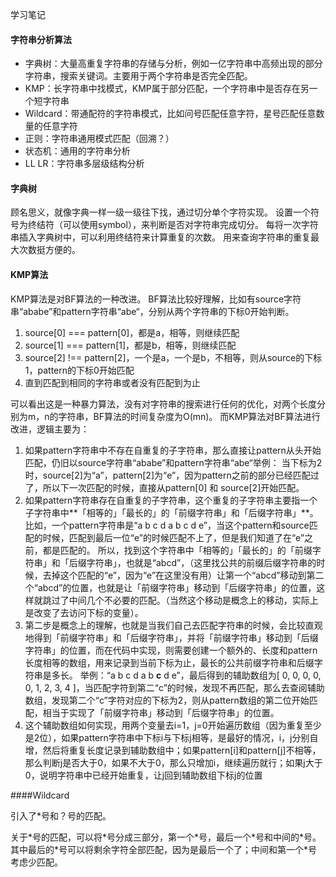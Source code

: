 学习笔记

#### 字符串分析算法
- 字典树：大量高重复字符串的存储与分析，例如一亿字符串中高频出现的部分字符串，搜索关键词。主要用于两个字符串是否完全匹配。
- KMP：长字符串中找模式，KMP属于部分匹配，一个字符串中是否存在另一个短字符串
- Wildcard：带通配符的字符串模式，比如问号匹配任意字符，星号匹配任意数量的任意字符
- 正则：字符串通用模式匹配（回溯？）
- 状态机：通用的字符串分析
- LL LR：字符串多层级结构分析

#### 字典树
顾名思义，就像字典一样一级一级往下找，通过切分单个字符实现。
设置一个符号为终结符（可以使用symbol），来判断是否对字符串完成切分。
每将一次字符串插入字典树中，可以利用终结符来计算重复的次数。
用来查询字符串的重复最大次数挺方便的。

#### KMP算法
KMP算法是对BF算法的一种改进。
BF算法比较好理解，比如有source字符串“ababe”和pattern字符串“abe“，分别从两个字符串的下标0开始判断。
1. source[0] === pattern[0]，都是a，相等，则继续匹配
2. source[1] === pattern[1]，都是b，相等，则继续匹配
3. source[2] !== pattern[2]，一个是a，一个是b，不相等，则从source的下标1，pattern的下标0开始匹配
4. 直到匹配到相同的字符串或者没有匹配到为止

可以看出这是一种暴力算法，没有对字符串的搜索进行任何的优化，对两个长度分别为m，n的字符串，BF算法的时间复杂度为O(mn)。
而KMP算法对BF算法进行改进，逻辑主要为：

1. 如果pattern字符串中不存在自重复的子字符串，那么直接让pattern从头开始匹配，仍旧以source字符串“ababe”和pattern字符串“abe“举例：
   当下标为2时，source[2]为“a”，pattern[2]为“e”，因为pattern之前的部分已经匹配过了，所以下一次匹配的时候，直接从pattern[0] 和 source[2]开始匹配。
2. 如果pattern字符串存在自重复的子字符串，这个重复的子字符串主要指一个子字符串中**「相等的」「最长的」的「前缀字符串」和「后缀字符串」**。
   比如，一个pattern字符串是“a b c d a b c d e”，当这个pattern和source匹配的时候，匹配到最后一位“e”的时候匹配不上了，但是我们知道了在“e”之前，都是匹配的。
   所以，找到这个字符串中「相等的」「最长的」的「前缀字符串」和「后缀字符串」，也就是“abcd”，（这里找公共的前缀后缀字符串的时候，去掉这个匹配的“e”，因为“e”在这里没有用）让第一个“abcd”移动到第二个“abcd”的位置，也就是让「前缀字符串」移动到「后缀字符串」的位置，这样就跳过了中间几个不必要的匹配。（当然这个移动是概念上的移动，实际上是改变了去访问下标的变量）。
3. 第二步是概念上的理解，也就是当我们自己去匹配字符串的时候，会比较直观地得到「前缀字符串」和「后缀字符串」，并将「前缀字符串」移动到「后缀字符串」的位置，而在代码中实现，则需要创建一个额外的、长度和pattern长度相等的数组，用来记录到当前下标为止，最长的公共前缀字符串和后缀字符串是多长。
   举例：“a b c d a b **c** d e”，最后得到的辅助数组为[ 0, 0, 0, 0, 0, 1, 2, 3, 4 ]，当匹配字符到第二“c”的时候，发现不再匹配，那么去查阅辅助数组，发现第二个“c”字符对应的下标为2，则从pattern数组的第二位开始匹配，相当于实现了「前缀字符串」移动到「后缀字符串」的位置。
4. 这个辅助数组如何实现，用两个变量去i=1，j=0开始遍历数组（因为重复至少是2位），如果pattern字符串中下标i与下标j相等，是最好的情况，i，j分别自增，然后将重复长度记录到辅助数组中；如果pattern[i]和pattern[j]不相等，那么判断j是否大于0，如果不大于0，那么只增加i，继续遍历就行；如果j大于0，说明字符串中已经开始重复，让j回到辅助数组下标j的位置



####Wildcard

引入了*号和？号的匹配。

关于\*号的匹配，可以将\*号分成三部分，第一个\*号，最后一个\*号和中间的\*号。其中最后的\*号可以将剩余字符全部匹配，因为是最后一个了；中间和第一个\*号考虑少匹配。